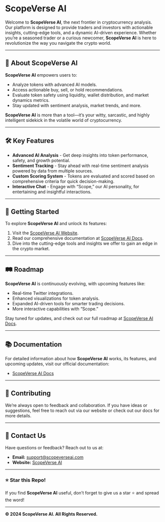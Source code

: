 # ScopeVerse AI

Welcome to **ScopeVerse AI**, the next frontier in cryptocurrency analysis. Our platform is designed to provide traders and investors with actionable insights, cutting-edge tools, and a dynamic AI-driven experience. Whether you’re a seasoned trader or a curious newcomer, **ScopeVerse AI** is here to revolutionize the way you navigate the crypto world.

---

## 🌟 About ScopeVerse AI

**ScopeVerse AI** empowers users to:
- Analyze tokens with advanced AI models.
- Access actionable buy, sell, or hold recommendations.
- Evaluate token safety using liquidity, wallet distribution, and market dynamics metrics.
- Stay updated with sentiment analysis, market trends, and more.

**ScopeVerse AI** is more than a tool—it’s your witty, sarcastic, and highly intelligent sidekick in the volatile world of cryptocurrency.

---

## 🛠 Key Features

- **Advanced AI Analysis** - Get deep insights into token performance, safety, and growth potential.
- **Sentiment Tracking** - Stay ahead with real-time sentiment analysis powered by data from multiple sources.
- **Custom Scoring System** - Tokens are evaluated and scored based on comprehensive criteria for quick decision-making.
- **Interactive Chat** - Engage with “Scope,” our AI personality, for entertaining and insightful interactions.

---

## 🚀 Getting Started

To explore **ScopeVerse AI** and unlock its features:
1. Visit the [ScopeVerse AI Website](#).
2. Read our comprehensive documentation at [ScopeVerse AI Docs](#).
3. Dive into the cutting-edge tools and insights we offer to gain an edge in the crypto market.

---

## 🛤 Roadmap

**ScopeVerse AI** is continuously evolving, with upcoming features like:
- Real-time Twitter integrations.
- Enhanced visualizations for token analysis.
- Expanded AI-driven tools for smarter trading decisions.
- More interactive capabilities with “Scope.”

Stay tuned for updates, and check out our full roadmap at [ScopeVerse AI Docs](#).

---

## 📚 Documentation

For detailed information about how **ScopeVerse AI** works, its features, and upcoming updates, visit our official documentation:
- [ScopeVerse AI Docs](#)

---

## 🤝 Contributing

We’re always open to feedback and collaboration. If you have ideas or suggestions, feel free to reach out via our website or check out our docs for more details.

---

## 📧 Contact Us

Have questions or feedback? Reach out to us at:
- **Email:** support@scopeverseai.com
- **Website:** [ScopeVerse AI](#)

---

### ⭐ Star this Repo!
If you find **ScopeVerse AI** useful, don’t forget to give us a star ⭐ and spread the word!

---

**© 2024 ScopeVerse AI. All Rights Reserved.**

